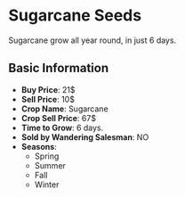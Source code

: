 # Sugarcane Seeds

Sugarcane grow all year round, in just 6 days.

## Basic Information

- **Buy Price**: 21$
- **Sell Price**: 10$
- **Crop Name**: Sugarcane
- **Crop Sell Price**: 67$
- **Time to Grow**: 6 days.
- **Sold by Wandering Salesman**: NO
- **Seasons**:
  - Spring
  - Summer
  - Fall
  - Winter